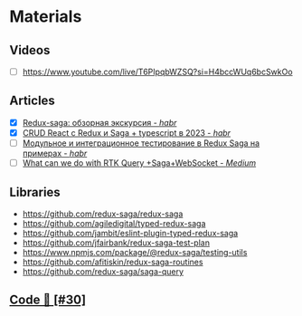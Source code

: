 # Materials

## Videos

- [ ] <https://www.youtube.com/live/T6PIpqbWZSQ?si=H4bccWUq6bcSwkOo>

## Articles

- [x] [Redux-saga: обзорная экскурсия - *habr*](https://habr.com/ru/companies/usetech/articles/735914)
- [x] [CRUD React c Redux и Saga + typescript в 2023 - *habr*](https://habr.com/ru/articles/757230/)
- [ ] [Модульное и интеграционное тестирование в Redux Saga на примерах - *habr*](https://habr.com/ru/articles/513012/)
- [ ] [What can we do with RTK Query +Saga+WebSocket - *Medium*](https://pryvalovbogdan.medium.com/what-can-we-do-with-rtk-query-saga-websocket-7bf2c0835e27)

## Libraries

- <https://github.com/redux-saga/redux-saga>
- <https://github.com/agiledigital/typed-redux-saga>
- <https://github.com/jambit/eslint-plugin-typed-redux-saga>
- <https://github.com/jfairbank/redux-saga-test-plan>
- <https://www.npmjs.com/package/@redux-saga/testing-utils>
- <https://github.com/afitiskin/redux-saga-routines>
- <https://github.com/redux-saga/saga-query>

## [Code 📍 [#30]](../../../../../../../../issues/30)
